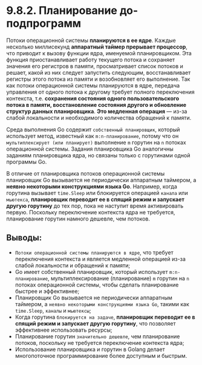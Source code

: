 # 9.8.2. Планирование до-подпрограмм

Потоки операционной системы **планируются в ее ядре**. Каждые несколько миллисекунд **аппаратный таймер прерывает
процессор**, что приводит к вызову функции ядра, именуемой планировщиком. Эта функция приостанавливает работу текущего
потока и сохраняет значения его регистров в памяти, просматривает список потоков и решает, какой из них следует
запустить следующим, восстанавливает регистры этого потока из памяти и возобновляет его выполнение. Так как потоки
операционной системы планируются в ядре, передача управления от одного потока к другому требует полного переключения
контекста, т.е. **сохранения состояния одного пользовательского потока в памяти, восстановление состояния другого и
обновление структур данных планировщика**. **Это медленная операция** — из-за слабой локальности и необходимого
количества обращений к памяти.

Среда выполнения Go содержит `собственный планировщик`, который использует метод, известный как `m:n-планирование`,
потому что он `мультиплексирует (или планирует)` выполнение `m` горутин на `n` потоках операционной системы. Задания
планировщика Go аналогичны заданиям планировщика ядра, но связаны только с горутинами одной программы Go.

В отличие от планировщика потоков операционной системы планировщик Go вызывается не периодически аппаратным таймером, а
**неявно некоторыми конструкциями языка Go**. Например, когда горутина вызывает `time.Sleep` или блокируется операцией
`канала` или `мьютекса`, **планировщик переводит ее в спящий режим и запускает другую горутину** до тех пор, пока не
наступит время активировать первую. Поскольку переключение контекста ядра не требуется, планирование горутин намного
дешевле, чем потоков.

## Выводы:

* `Потоки операционной системы планируются в ядре`, что требует переключения контекста и является медленной операцией
  из-за слабой локальности и обращений к памяти;
* Go имеет собственный планировщик, который использует `m:n-планирование`, мультиплексирование (планирование) `m`
  горутин на `n` потоках операционной системы, чтобы сделать планирование быстрее и эффективнее;
* Планировщик Go вызывается не периодически аппаратным таймером, а `неявно некоторыми конструкциями языка Go`, такими
  как `time.Sleep`, `каналы` и `мьютексы`;
* Когда горутина `блокируется на задаче`, **планировщик переводит ее в спящий режим и запускает другую горутину**, что
  позволяет эффективнее использовать ресурсы;
* Планирование горутин `значительно дешевле`, чем планирование потоков, поскольку не требуется переключение контекста
  ядра;
* Использование планировщика и горутин в Golang делает многопоточное программирование более доступным и быстрым.
